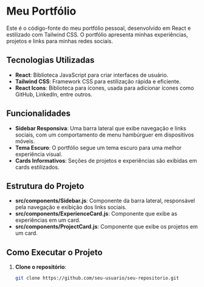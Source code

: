 # Meu Portfólio

Este é o código-fonte do meu portfólio pessoal, desenvolvido em React e estilizado com Tailwind CSS. O portfólio apresenta minhas experiências, projetos e links para minhas redes sociais.

## Tecnologias Utilizadas

- **React**: Biblioteca JavaScript para criar interfaces de usuário.
- **Tailwind CSS**: Framework CSS para estilização rápida e eficiente.
- **React Icons**: Biblioteca para ícones, usada para adicionar ícones como GitHub, LinkedIn, entre outros.

## Funcionalidades

- **Sidebar Responsiva**: Uma barra lateral que exibe navegação e links sociais, com um comportamento de menu hambúrguer em dispositivos móveis.
- **Tema Escuro**: O portfólio segue um tema escuro para uma melhor experiência visual.
- **Cards Informativos**: Seções de projetos e experiências são exibidas em cards estilizados.

## Estrutura do Projeto

- **src/components/Sidebar.js**: Componente da barra lateral, responsável pela navegação e exibição dos links sociais.
- **src/components/ExperienceCard.js**: Componente que exibe as experiências em um card.
- **src/components/ProjectCard.js**: Componente que exibe os projetos em um card.

## Como Executar o Projeto

1. **Clone o repositório**:
   ```bash
   git clone https://github.com/seu-usuario/seu-repositorio.git
